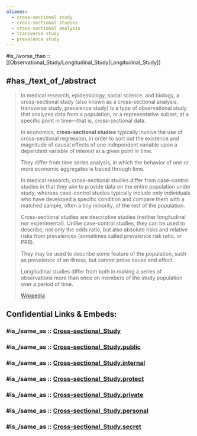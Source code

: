 ```yaml
---
aliases:
  - cross-sectional study
  - cross-sectional studies
  - cross-sectional analysis
  - transverse study
  - prevalence study
---
```


#is_/worse_than :: [[Observational_Study/Longitudinal_Study|Longitudinal_Study]] 

## #has_/text_of_/abstract 

> In medical research, epidemiology, social science, and biology, a cross-sectional study 
> (also known as a cross-sectional analysis, transverse study, prevalence study) 
> is a type of observational study that analyzes data from a population, 
> or a representative subset, at a specific point in time—that is, cross-sectional data.
>
> In economics, **cross-sectional studies** typically involve the use of cross-sectional regression, 
> in order to sort out the existence and magnitude of causal effects of one independent variable 
> upon a dependent variable of interest at a given point in time. 
> 
> They differ from time series analysis, 
> in which the behavior of one or more economic aggregates is traced through time.
>
> In medical research, cross-sectional studies differ from case-control studies 
> in that they aim to provide data on the entire population under study, 
> whereas case-control studies typically include only individuals 
> who have developed a specific condition and compare them with a matched sample, 
> often a tiny minority, of the rest of the population. 
> 
> Cross-sectional studies are descriptive studies (neither longitudinal nor experimental). 
> Unlike case-control studies, they can be used to describe, not only the odds ratio, 
> but also absolute risks and relative risks from prevalences 
> (sometimes called prevalence risk ratio, or PRR).  
> 
> They may be used to describe some feature of the population, such as prevalence of an illness, 
> but cannot prove cause and effect . 
> 
> Longitudinal studies differ from both in making a series of 
> observations more than once on members of the study population over a period of time.
>
> [Wikipedia](https://en.wikipedia.org/wiki/Cross-sectional%20study) 


## Confidential Links & Embeds: 

### #is_/same_as :: [Cross-sectional_Study](/_Standards/Mathematics/Statistics/Observational_Study/Cross-sectional_Study.md) 

### #is_/same_as :: [Cross-sectional_Study.public](/_public/Mathematics/Statistics/Observational_Study/Cross-sectional_Study.public.md) 

### #is_/same_as :: [Cross-sectional_Study.internal](/_internal/Mathematics/Statistics/Observational_Study/Cross-sectional_Study.internal.md) 

### #is_/same_as :: [Cross-sectional_Study.protect](/_protect/Mathematics/Statistics/Observational_Study/Cross-sectional_Study.protect.md) 

### #is_/same_as :: [Cross-sectional_Study.private](/_private/Mathematics/Statistics/Observational_Study/Cross-sectional_Study.private.md) 

### #is_/same_as :: [Cross-sectional_Study.personal](/_personal/Mathematics/Statistics/Observational_Study/Cross-sectional_Study.personal.md) 

### #is_/same_as :: [Cross-sectional_Study.secret](/_secret/Mathematics/Statistics/Observational_Study/Cross-sectional_Study.secret.md)

